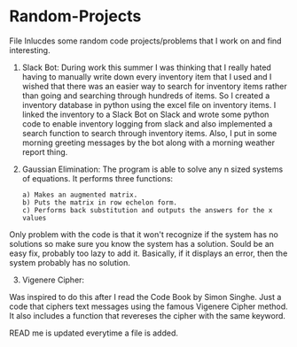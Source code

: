 # Random-Projects



File Inlucdes some random code projects/problems that I work on and find interesting. 
1. Slack Bot:
       During work this summer I was thinking that I really hated having to manually write down every inventory item
       that I used and I wished that there was an easier way to search for inventory items rather than going and searching
       through hundreds of items. So I created a inventory database in python using the excel file on inventory items. 
       I linked the inventory to a Slack Bot on Slack and wrote some python code to enable inventory logging from slack and 
       also implemented a search function to search through inventory items. Also, I put in some morning greeting messages by the bot
       along with a morning weather report thing. 

2. Gaussian Elimination: 
The program is able to solve any n sized systems of equations. It performs three functions:

       a) Makes an augmented matrix.
       b) Puts the matrix in row echelon form.
       c) Performs back substitution and outputs the answers for the x values

Only problem with the code is that it won't recognize if the system has no solutions so make sure you know the system has a solution. Sould be an easy fix, probably too lazy to add it. Basically, if it displays an error, then the system probably has no solution. 


3. Vigenere Cipher:
 
Was inspired to do this after I read the Code Book by Simon Singhe. Just a code that ciphers text messages using
the famous Vigenere Cipher method. It also  includes a function that revereses the cipher with the same keyword. 



READ me is updated everytime a file is added. 
